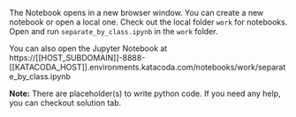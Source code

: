 
The Notebook opens in a new browser window. You can create a new notebook or open a local one. Check out the local folder `work` for notebooks. Open and run `separate_by_class.ipynb` in the `work` folder.

You can also open the Jupyter Notebook at https://[[HOST_SUBDOMAIN]]-8888-[[KATACODA_HOST]].environments.katacoda.com/notebooks/work/separate_by_class.ipynb

**Note:**
There are placeholder(s) to write python code. If you need any help, you can checkout solution tab.